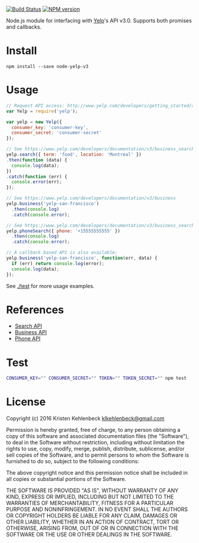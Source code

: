 [![Build Status](https://travis-ci.org/olalonde/node-yelp.svg?branch=master)](https://travis-ci.org/olalonde/node-yelp) [![NPM version](https://badge.fury.io/js/yelp.png)](http://badge.fury.io/js/yelp)

Node.js module for interfacing with [Yelp](http://www.yelp.com)'s API
v3.0. Supports both promises and callbacks.

# Install

```
npm install --save node-yelp-v3
```

# Usage

```javascript
// Request API access: http://www.yelp.com/developers/getting_started/api_access
var Yelp = require('yelp');

var yelp = new Yelp({
  consumer_key: 'consumer-key',
  consumer_secret: 'consumer-secret'
});

// See https://www.yelp.com/developers/documentation/v3/business_search
yelp.search({ term: 'food', location: 'Montreal' })
.then(function (data) {
  console.log(data);
})
.catch(function (err) {
  console.error(err);
});

// See https://www.yelp.com/developers/documentation/v3/business
yelp.business('yelp-san-francisco')
  .then(console.log)
  .catch(console.error);

// See https://www.yelp.com/developers/documentation/v3/business_search_phone
yelp.phoneSearch({ phone: '+15555555555' })
  .then(console.log)
  .catch(console.error);

// A callback based API is also available:
yelp.business('yelp-san-francisco', function(err, data) {
  if (err) return console.log(error);
  console.log(data);
});
```

See [./test](./test) for more usage examples.

# References

- [Search API](https://www.yelp.com/developers/documentation/v3/business_search)
- [Business API](https://www.yelp.com/developers/documentation/v3/business)
- [Phone API](https://www.yelp.com/developers/documentation/v3/business_search_phone)

# Test

```bash
CONSUMER_KEY="" CONSUMER_SECRET="" TOKEN="" TOKEN_SECRET="" npm test
```

# License

Copyright (c) 2016 Kristen Kehlenbeck <klkehlenbeck@gmail.com>

Permission is hereby granted, free of charge, to any person obtaining a
copy of this software and associated documentation files (the
"Software"), to deal in the Software without restriction, including
without limitation the rights to use, copy, modify, merge, publish,
distribute, sublicense, and/or sell copies of the Software, and to
permit persons to whom the Software is furnished to do so, subject to
the following conditions:

The above copyright notice and this permission notice shall be included
in all copies or substantial portions of the Software.

THE SOFTWARE IS PROVIDED "AS IS", WITHOUT WARRANTY OF ANY KIND, EXPRESS
OR IMPLIED, INCLUDING BUT NOT LIMITED TO THE WARRANTIES OF
MERCHANTABILITY, FITNESS FOR A PARTICULAR PURPOSE AND NONINFRINGEMENT.
IN NO EVENT SHALL THE AUTHORS OR COPYRIGHT HOLDERS BE LIABLE FOR ANY
CLAIM, DAMAGES OR OTHER LIABILITY, WHETHER IN AN ACTION OF CONTRACT,
TORT OR OTHERWISE, ARISING FROM, OUT OF OR IN CONNECTION WITH THE
SOFTWARE OR THE USE OR OTHER DEALINGS IN THE SOFTWARE.
